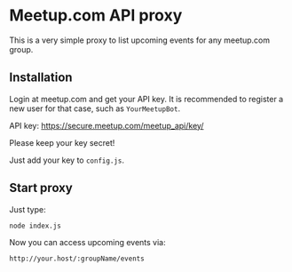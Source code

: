 # Meetup.com API proxy

This is a very simple proxy to list upcoming events for any meetup.com group.

## Installation

Login at meetup.com and get your API key. It is recommended to register a new
user for that case, such as `YourMeetupBot`.

API key: https://secure.meetup.com/meetup_api/key/

Please keep your key secret!

Just add your key to `config.js`.

## Start proxy

Just type:

```shell
node index.js
```

Now you can access upcoming events via:

```
http://your.host/:groupName/events
```
